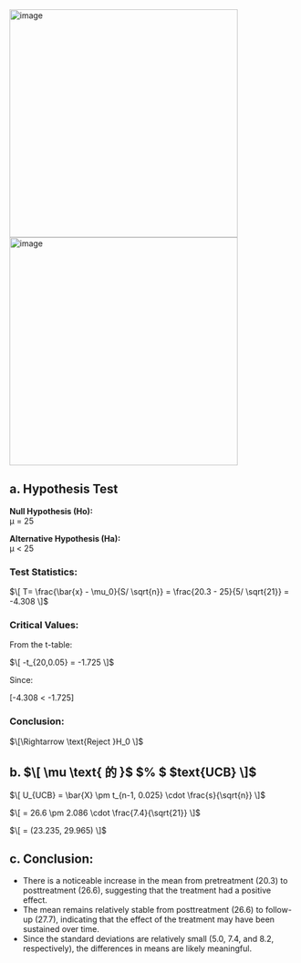 <img width="400" alt="image" src="https://github.com/user-attachments/assets/4758607b-21c7-4e90-9abc-ffd5bf710fa3" />
<img width="400" alt="image" src="https://github.com/user-attachments/assets/b5df7860-cc1e-4410-89e4-ff1b59b99cf2" />  

## a. Hypothesis Test 
**Null Hypothesis (Ho):**   
μ = 25  

**Alternative Hypothesis (Ha):**  
μ < 25  

### Test Statistics:
$\[ T= \frac{\bar{x} - \mu_0}{S/ \sqrt{n}} = \frac{20.3 - 25}{5/ \sqrt{21}} = -4.308 \]$

### Critical Values:
From the t-table:  

$\[ -t_{20,0.05} = -1.725 \]$

Since:  

[-4.308 < -1.725]

### Conclusion:
$\[\Rightarrow \text{Reject }H_0 \]$
##  

## b. $\[ \mu \text{ 的 }$ $\% \$ $text{UCB} \]$

$\[ U_{UCB} = \bar{X} \pm t_{n-1, 0.025} \cdot \frac{s}{\sqrt{n}} \]$

$\[ = 26.6 \pm 2.086 \cdot \frac{7.4}{\sqrt{21}} \]$

$\[ = (23.235, 29.965) \]$  
##  

## c. Conclusion:
- There is a noticeable increase in the mean from pretreatment (20.3) to posttreatment (26.6), suggesting that the treatment had a positive effect.
- The mean remains relatively stable from posttreatment (26.6) to follow-up (27.7), indicating that the effect of the treatment may have been sustained over time.
- Since the standard deviations are relatively small (5.0, 7.4, and 8.2, respectively), the differences in means are likely meaningful.
